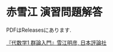 # 赤雪江 演習問題解答

PDFはReleasesにあります.

[『代数学1 群論入門』雪江明彦, 日本評論社](https://www.nippyo.co.jp/shop/book/5462.html)
